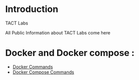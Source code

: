 # Introduction 

TACT Labs

All Public Information about TACT Labs come here

# Docker and Docker compose :

  * [Docker Commands](docker-commands.md)
  * [Docker Compose Commands](docker-compose-commands.md)


